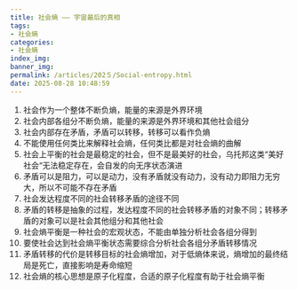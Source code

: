 ```yaml
---
title: 社会熵 —— 宇宙最后的真相
tags: 
- 社会熵
categories: 
- 社会熵
index_img: 
banner_img: 
permalink: /articles/202５/Social-entropy.html
date: 2025-08-28 10:48:59
---
```


1. 社会作为一个整体不断负熵，能量的来源是外界环境
2. 社会内部各组分不断负熵，能量的来源是外界环境和其他社会组分
3. 社会内部存在矛盾，矛盾可以转移，转移可以看作负熵
4. 不能使用任何类比来解释社会熵，任何类比都是对社会熵的曲解
5. 社会上平衡的社会是最稳定的社会，但不是最美好的社会，乌托邦这类“美好社会“无法稳定存在，会自发的向无序状态演进
6. 矛盾可以是阻力，可以是动力，没有矛盾就没有动力，没有动力即阻力无穷大，所以不可能不存在矛盾
7. 社会发达程度不同的社会转移矛盾的途径不同
8. 矛盾的转移是抽象的过程，发达程度不同的社会转移矛盾的对象不同；转移矛盾的对象可以是社会其他组分和其他社会
9. 社会熵平衡是一种社会的宏观状态，不能由单独分析社会各组分得到
10. 要使社会达到社会熵平衡状态需要综合分析社会各组分矛盾转移情况
11. 矛盾转移的代价是转移目标的社会熵增加，对于低熵体来说，熵增加的最终结局是死亡，直接影响是寿命缩短
12. 社会熵的核心思想是原子化程度，合适的原子化程度有助于社会熵平衡
